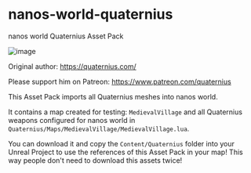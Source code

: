 # nanos-world-quaternius
nanos world Quaternius Asset Pack


![image](https://user-images.githubusercontent.com/6226807/115148795-9ba72500-a037-11eb-9c24-9545162f1e8c.png)

Original author: https://quaternius.com/

Please support him on Patreon: https://www.patreon.com/quaternius


This Asset Pack imports all Quaternius meshes into nanos world.

It contains a map created for testing: `MedievalVillage` and all Quaternius weapons configured for nanos world in `Quaternius/Maps/MedievalVillage/MedievalVillage.lua`.


You can download it and copy the `Content/Quaternius` folder into your Unreal Project to use the references of this Asset Pack in your map! This way people don't need to download this assets twice!
